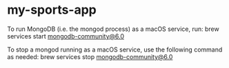 # my-sports-app

To run MongoDB (i.e. the mongod process) as a macOS service, run:
    brew services start mongodb-community@6.0

To stop a mongod running as a macOS service, use the following command as needed:
    brew services stop mongodb-community@6.0
